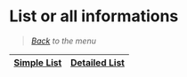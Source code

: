 # List or all informations

> *[Back](../games.md) to the menu*

| [Simple List](gb_list.md) | [Detailed List](gb_info_games.md) |
| --- | --- |
